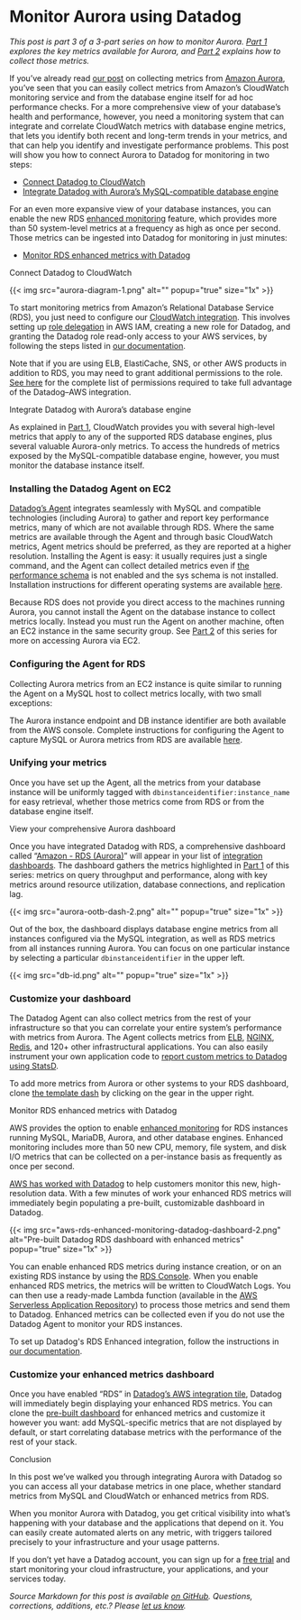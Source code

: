 # Monitor Aurora using Datadog


*This post is part 3 of a 3-part series on how to monitor Aurora. [Part 1](https://www.datadoghq.com/blog/monitoring-amazon-aurora-performance-metrics) explores the key metrics available for Aurora, and [Part 2](https://www.datadoghq.com/blog/how-to-collect-aurora-metrics) explains how to collect those metrics.*

If you’ve already read [our post](https://www.datadoghq.com/blog/how-to-collect-aurora-metrics) on collecting metrics from [Amazon Aurora](https://aws.amazon.com/rds/aurora/), you’ve seen that you can easily collect metrics from Amazon’s CloudWatch monitoring service and from the database engine itself for ad hoc performance checks. For a more comprehensive view of your database’s health and performance, however, you need a monitoring system that can integrate and correlate CloudWatch metrics with database engine metrics, that lets you identify both recent and long-term trends in your metrics, and that can help you identify and investigate performance problems. This post will show you how to connect Aurora to Datadog for monitoring in two steps:



-   [Connect Datadog to CloudWatch](#connect-datadog-to-cloudwatch)
-   [Integrate Datadog with Aurora’s MySQL-compatible database engine](#integrate-datadog-with-auroras-database-engine)



For an even more expansive view of your database instances, you can enable the new RDS [enhanced monitoring](https://aws.amazon.com/blogs/aws/new-enhanced-monitoring-for-amazon-rds-mysql-5-6-mariadb-and-aurora/) feature, which provides more than 50 system-level metrics at a frequency as high as once per second. Those metrics can be ingested into Datadog for monitoring in just minutes:



-   [Monitor RDS enhanced metrics with Datadog](#monitor-rds-enhanced-metrics-with-datadog)



Connect Datadog to CloudWatch


{{< img src="aurora-diagram-1.png" alt="" popup="true" size="1x" >}}

To start monitoring metrics from Amazon’s Relational Database Service (RDS), you just need to configure our [CloudWatch integration](http://docs.datadoghq.com/integrations/aws/). This involves setting up [role delegation](https://docs.aws.amazon.com/IAM/latest/UserGuide/best-practices.html#delegate-using-roles) in AWS IAM, creating a new role for Datadog, and granting the Datadog role read-only access to your AWS services, by following the steps listed in [our documentation](https://docs.datadoghq.com/integrations/amazon_web_services/#setup).  

Note that if you are using ELB, ElastiCache, SNS, or other AWS products in addition to RDS, you may need to grant additional permissions to the role. [See here](http://docs.datadoghq.com/integrations/aws/) for the complete list of permissions required to take full advantage of the Datadog–AWS integration.

Integrate Datadog with Aurora’s database engine


As explained in [Part 1](https://www.datadoghq.com/blog/monitoring-amazon-aurora-performance-metrics), CloudWatch provides you with several high-level metrics that apply to any of the supported RDS database engines, plus several valuable Aurora-only metrics. To access the hundreds of metrics exposed by the MySQL-compatible database engine, however, you must monitor the database instance itself.

### Installing the Datadog Agent on EC2


[Datadog’s Agent](https://github.com/DataDog/dd-agent) integrates seamlessly with MySQL and compatible technologies (including Aurora) to gather and report key performance metrics, many of which are not available through RDS. Where the same metrics are available through the Agent and through basic CloudWatch metrics, Agent metrics should be preferred, as they are reported at a higher resolution. Installing the Agent is easy: it usually requires just a single command, and the Agent can collect detailed metrics even if [the performance schema](https://www.datadoghq.com/blog/how-to-collect-aurora-metrics/#querying-the-performance-schema-and-sys-schema) is not enabled and the sys schema is not installed. Installation instructions for different operating systems are available [here](https://app.datadoghq.com/account/settings#agent).

Because RDS does not provide you direct access to the machines running Aurora, you cannot install the Agent on the database instance to collect metrics locally. Instead you must run the Agent on another machine, often an EC2 instance in the same security group. See [Part 2](https://www.datadoghq.com/blog/how-to-collect-aurora-metrics#connecting-to-your-rds-instance) of this series for more on accessing Aurora via EC2.

### Configuring the Agent for RDS


Collecting Aurora metrics from an EC2 instance is quite similar to running the Agent on a MySQL host to collect metrics locally, with two small exceptions:


The Aurora instance endpoint and DB instance identifier are both available from the AWS console. Complete instructions for configuring the Agent to capture MySQL or Aurora metrics from RDS are available [here](https://docs.datadoghq.com/integrations/awsrds/).

### Unifying your metrics


Once you have set up the Agent, all the metrics from your database instance will be uniformly tagged with `dbinstanceidentifier:instance_name` for easy retrieval, whether those metrics come from RDS or from the database engine itself.

View your comprehensive Aurora dashboard


Once you have integrated Datadog with RDS, a comprehensive dashboard called “[Amazon - RDS (Aurora)](https://app.datadoghq.com/screen/integration/aws_rds_aurora)” will appear in your list of [integration dashboards](https://app.datadoghq.com/dash/list). The dashboard gathers the metrics highlighted in [Part 1](https://www.datadoghq.com/blog/monitoring-amazon-aurora-performance-metrics) of this series: metrics on query throughput and performance, along with key metrics around resource utilization, database connections, and replication lag.

{{< img src="aurora-ootb-dash-2.png" alt="" popup="true" size="1x" >}}

Out of the box, the dashboard displays database engine metrics from all instances configured via the MySQL integration, as well as RDS metrics from all instances running Aurora. You can focus on one particular instance by selecting a particular `dbinstanceidentifier` in the upper left.

{{< img src="db-id.png" alt="" popup="true" size="1x" >}}

### Customize your dashboard


The Datadog Agent can also collect metrics from the rest of your infrastructure so that you can correlate your entire system’s performance with metrics from Aurora. The Agent collects metrics from [ELB](https://www.datadoghq.com/blog/top-elb-health-and-performance-metrics/), [NGINX](https://www.datadoghq.com/blog/how-to-monitor-nginx/), [Redis](https://www.datadoghq.com/blog/how-to-monitor-redis-performance-metrics/), and 120+ other infrastructural applications. You can also easily instrument your own application code to [report custom metrics to Datadog using StatsD](https://www.datadoghq.com/blog/statsd/).

To add more metrics from Aurora or other systems to your RDS dashboard, clone [the template dash](https://app.datadoghq.com/screen/integration/aws_rds_aurora) by clicking on the gear in the upper right.

Monitor RDS enhanced metrics with Datadog


AWS provides the option to enable [enhanced monitoring](https://docs.aws.amazon.com/AmazonRDS/latest/UserGuide/USER_Monitoring.OS.html) for RDS instances running MySQL, MariaDB, Aurora, and other database engines. Enhanced monitoring includes more than 50 new CPU, memory, file system, and disk I/O metrics that can be collected on a per-instance basis as frequently as once per second.

[AWS has worked with Datadog](https://aws.amazon.com/blogs/aws/using-enhanced-rds-monitoring-with-datadog/) to help customers monitor this new, high-resolution data. With a few minutes of work your enhanced RDS metrics will immediately begin populating a pre-built, customizable dashboard in Datadog.

{{< img src="aws-rds-enhanced-monitoring-datadog-dashboard-2.png" alt="Pre-built Datadog RDS dashboard with enhanced metrics" popup="true" size="1x" >}}

You can enable enhanced RDS metrics during instance creation, or on an existing RDS instance by using the [RDS Console](https://console.aws.amazon.com/rds/home). When you enable enhanced RDS metrics, the metrics will be written to CloudWatch Logs. You can then use a ready-made Lambda function (available in the [AWS Serverless Application Repository](/blog/datadog-in-aws-serverless/)) to process those metrics and send them to Datadog. Enhanced metrics can be collected even if you do not use the Datadog Agent to monitor your RDS instances.  

To set up Datadog's RDS Enhanced integration, follow the instructions in [our documentation](https://docs.datadoghq.com/integrations/amazon_rds/#enhanced-rds-integration).

### Customize your enhanced metrics dashboard


Once you have enabled “RDS” in [Datadog’s AWS integration tile](https://app.datadoghq.com/account/settings#integrations/amazon_web_services), Datadog will immediately begin displaying your enhanced RDS metrics. You can clone the [pre-built dashboard](https://app.datadoghq.com/dash/integration/aws_rds_enhanced_metrics) for enhanced metrics and customize it however you want: add MySQL-specific metrics that are not displayed by default, or start correlating database metrics with the performance of the rest of your stack.


Conclusion


In this post we’ve walked you through integrating Aurora with Datadog so you can access all your database metrics in one place, whether standard metrics from MySQL and CloudWatch or enhanced metrics from RDS.

When you monitor Aurora with Datadog, you get critical visibility into what’s happening with your database and the applications that depend on it. You can easily create automated alerts on any metric, with triggers tailored precisely to your infrastructure and your usage patterns.

If you don’t yet have a Datadog account, you can sign up for a <a href="#" class="sign-up-trigger">free trial</a> and start monitoring your cloud infrastructure, your applications, and your services today.



*Source Markdown for this post is available [on GitHub](https://github.com/DataDog/the-monitor/blob/master/rds-aurora/monitor_aurora_using_datadog.md). Questions, corrections, additions, etc.? Please [let us know](https://github.com/DataDog/the-monitor/issues).*
